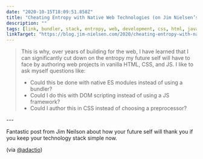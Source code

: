 ```yaml
---
date: "2020-10-15T18:09:51.858Z"
title: "Cheating Entropy with Native Web Technologies (on Jim Nielsen’s Weblog)"
description: ""
tags: [link, bundler, stack, entropy, web, development, css, html, javascript, maintainability]
linkTarget: "https://blog.jim-nielsen.com/2020/cheating-entropy-with-native-web-tech/"
---
```

<blockquote>

This is why, over years of building for the web, I have learned that I can significantly cut down on the entropy my future self will have to face by authoring web projects in vanilla HTML, CSS, and JS. I like to ask myself questions like:
  
- Could this be done with native ES modules instead of using a bundler?
- Could I do this with DOM scripting instead of using a JS framework?
- Could I author this in CSS instead of choosing a preprocessor?

</blockquote>
---

Fantastic post from Jim Neilson about how your future self will thank you if you keep your technology stack simple now. 

(via [@adactio](https://twitter.com/adactio))
